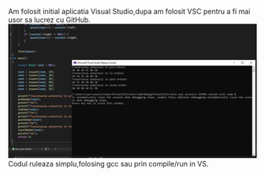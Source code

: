 Am folosit initial aplicatia Visual Studio,dupa am folosit VSC pentru a fi mai usor sa lucrez cu GitHub.
![alt text](image.png)
Codul ruleaza simplu,folosing gcc sau prin compile/run in VS.
